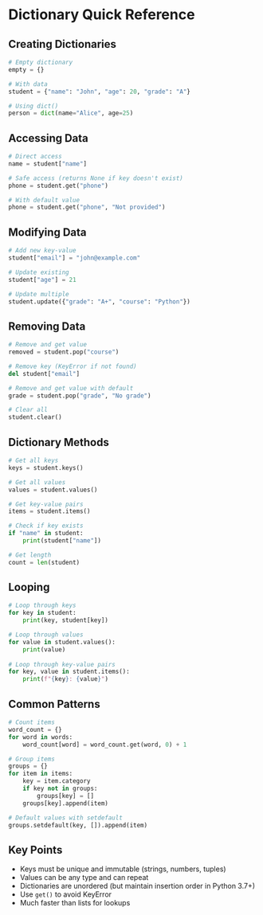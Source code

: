 # Dictionary Quick Reference

## Creating Dictionaries
```python
# Empty dictionary
empty = {}

# With data
student = {"name": "John", "age": 20, "grade": "A"}

# Using dict()
person = dict(name="Alice", age=25)
```

## Accessing Data
```python
# Direct access
name = student["name"]

# Safe access (returns None if key doesn't exist)
phone = student.get("phone")

# With default value
phone = student.get("phone", "Not provided")
```

## Modifying Data
```python
# Add new key-value
student["email"] = "john@example.com"

# Update existing
student["age"] = 21

# Update multiple
student.update({"grade": "A+", "course": "Python"})
```

## Removing Data
```python
# Remove and get value
removed = student.pop("course")

# Remove key (KeyError if not found)
del student["email"]

# Remove and get value with default
grade = student.pop("grade", "No grade")

# Clear all
student.clear()
```

## Dictionary Methods
```python
# Get all keys
keys = student.keys()

# Get all values  
values = student.values()

# Get key-value pairs
items = student.items()

# Check if key exists
if "name" in student:
    print(student["name"])

# Get length
count = len(student)
```

## Looping
```python
# Loop through keys
for key in student:
    print(key, student[key])

# Loop through values
for value in student.values():
    print(value)
    
# Loop through key-value pairs
for key, value in student.items():
    print(f"{key}: {value}")
```

## Common Patterns
```python
# Count items
word_count = {}
for word in words:
    word_count[word] = word_count.get(word, 0) + 1

# Group items
groups = {}
for item in items:
    key = item.category
    if key not in groups:
        groups[key] = []
    groups[key].append(item)

# Default values with setdefault
groups.setdefault(key, []).append(item)
```

## Key Points
- Keys must be unique and immutable (strings, numbers, tuples)
- Values can be any type and can repeat
- Dictionaries are unordered (but maintain insertion order in Python 3.7+)
- Use `get()` to avoid KeyError
- Much faster than lists for lookups